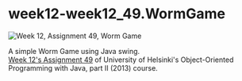 # week12-week12_49.WormGame

![Week 12, Assignment 49, Worm Game](https://github.com/vgnh/week12-week12_49.WormGame/blob/master/week12_49.WormGame.png?raw=true)

A simple Worm Game using Java swing.\
[Week 12's Assignment 49](https://materiaalit.github.io/2013-oo-programming/part2/week-12/#55) of University of Helsinki's Object-Oriented Programming with Java, part II (2013) course.